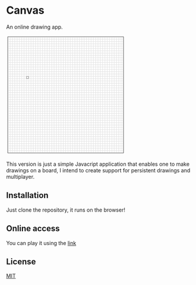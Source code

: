 # Canvas

An online drawing app.  

![Game demo](https://raw.githubusercontent.com/iammateus/Canvas/assets/demo.gif)  

This version is just a simple Javacript application that enables one to make drawings on a board, I intend to create support for persistent drawings and multiplayer.

## Installation

Just clone the repository, it runs on the browser!

## Online access

You can play it using the [link](https://iammateus.github.io/Canvas/)

## License
[MIT](https://github.com/iammateus/Canvas/blob/master/LICENSE)
